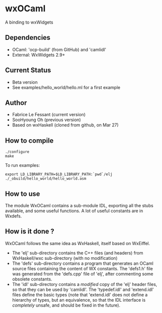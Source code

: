 # wxOCaml

A binding to wxWidgets

## Dependencies

* OCaml: 'ocp-build' (from GitHub) and 'camlidl'
* External: WxWidgets 2.9+

## Current Status

* Beta version
* See examples/hello_world/hello.ml for a first example

## Author

* Fabrice Le Fessant (current version)
* SooHyoung Oh (previous version)
* Based on wxHaskell (cloned from github, on Mar 27)

## How to compile

    ./configure
    make

 To run examples:

    export LD_LIBRARY_PATH=$LD_LIBRARY_PATH:`pwd`/elj
    ./_obuild/hello_world/hello_world.asm

## How to use

  The module WxOCaml contains a sub-module IDL, exporting all the
 stubs available, and some useful functions. A lot of useful constants
 are in Wxdefs.

## How is it done ?

WxOCaml follows the same idea as WxHaskell, itself based on WxEiffel.

* The 'elj' sub-directory contains the C++ files (and headers) from
  WxHaskell/wxc sub-directory (with no modification)
* The 'defs' sub-directory contains a program that generates an OCaml
  source files containing the content of WX constants. The 'defs1.h' file
  was generated from the 'defs.cpp' file of 'elj', after commenting some
  obsolete constants.
* The 'idl' sub-directory contains a _modified_ copy of the 'elj' header
  files, so that they can be used by 'camlidl'. The 'typedef.idl' and
  'extend.idl' files define the basic types (note that 'extend.idl' does
  not define a hierarchy of types, but an equivalence, so that the IDL
  interface is _completely_ unsafe, and should be fixed in the future).





